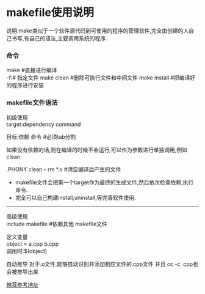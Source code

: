 # makefile使用说明

说明:make类似于一个软件源代码到可使用的程序的管理软件,完全由创建的人自己书写,有自己的语法,主要调用系统的程序.
### 命令
make  #直接进行编译  
 -f:# 指定文件
make clean #删除可执行文件和中间文件
make install #把编译好的程序进行安装

### makefile文件语法

初级使用  
target:dependency
    command

目标:依赖
    命令     #必须tab分割

如果没有依赖的话,则在编译的时候不会运行,可以作为参数进行单独调用,例如clean

.PHONY clean
    - rm *.o    #清空编译后产生的文件  
  
  
- makefile文件会把第一个target作为最终的生成文件,然后依次检查依赖,执行命令.
- 完全可以自己构建install,uninstall,等完善软件使用.

*** 
高级使用  
include makefile  #依赖其他  makefile文件

定义变量  
object = a.cpp b.cpp  
调用时:$(object)

自动推导
对于.o文件,能够自动识别并添加相应文件的.cpp文件
并且 cc -c .cpp也会被推导出来

[推荐参考地址](https://seisman.github.io/how-to-write-makefile/introduction.html)
